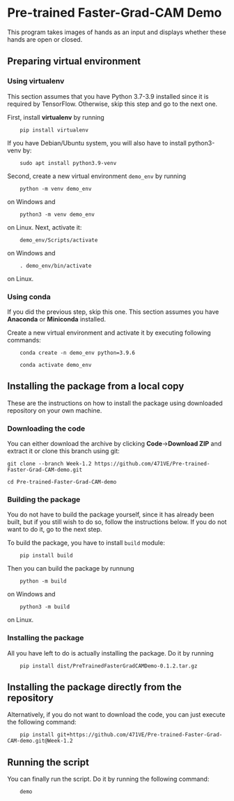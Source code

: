 # Pre-trained Faster-Grad-CAM Demo

This program takes images of hands as an input and displays whether these hands are open or closed.

## Preparing virtual environment

### Using virtualenv

This section assumes that you have Python 3.7-3.9 installed since it is required by TensorFlow. Otherwise, skip this step and go to the next one.

First, install <b>virtualenv</b> by running

```
    pip install virtualenv
```

If you have Debian/Ubuntu system, you will also have to install python3-venv by:

```
    sudo apt install python3.9-venv
```

Second, create a new virtual environment `demo_env` by running

```
    python -m venv demo_env
```

on Windows and

```
    python3 -m venv demo_env
```

on Linux. Next, activate it:

```
    demo_env/Scripts/activate
```

on Windows and

```
    . demo_env/bin/activate
```

on Linux.

### Using conda

If you did the previous step, skip this one. This section assumes you have <b>Anaconda</b> or <b>Miniconda</b> installed.

Create a new virtual environment and activate it by executing following commands:

```
    conda create -n demo_env python=3.9.6

    conda activate demo_env
```

## Installing the package from a local copy

These are the instructions on how to install the package using downloaded repository on your own machine.

### Downloading the code

You can either download the archive by clicking <b>Code</b>-><b>Download ZIP</b> and extract it or clone this branch using git:

```
git clone --branch Week-1.2 https://github.com/471VE/Pre-trained-Faster-Grad-CAM-demo.git

cd Pre-trained-Faster-Grad-CAM-demo
```

### Building the package

You do not have to build the package yourself, since it has already been built, but if you still wish to do so, follow the instructions below. If you do not want to do it, go to the next step.

To build the package, you have to install `build` module:

```
    pip install build
```

Then you can build the package by runnung

```
    python -m build
```

on Windows and

```
    python3 -m build
```

on Linux.

### Installing the package

All you have left to do is actually installing the package. Do it by running

```
    pip install dist/PreTrainedFasterGradCAMDemo-0.1.2.tar.gz
```

## Installing the package directly from the repository

Alternatively, if you do not want to download the code, you can just execute the following command:

```
    pip install git+https://github.com/471VE/Pre-trained-Faster-Grad-CAM-demo.git@Week-1.2
```

## Running the script

You can finally run the script. Do it by running the following command:

```
    demo
```